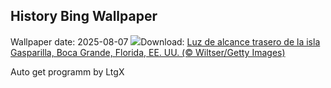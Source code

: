 ## History Bing Wallpaper
Wallpaper date: 2025-08-07
![](https://www.bing.com/th?id=OHR.GasparillaLight_ES-ES4564834622_UHD.jpg&w=1000)Download: [Luz de alcance trasero de la isla Gasparilla, Boca Grande, Florida, EE. UU. (© Wiltser/Getty Images)](https://www.bing.com/th?id=OHR.GasparillaLight_ES-ES4564834622_UHD.jpg)

Auto get programm by LtgX
